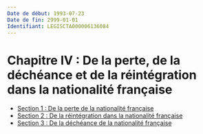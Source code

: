 ```yaml
---
Date de début: 1993-07-23
Date de fin: 2999-01-01
Identifiant: LEGISCTA000006136084
---
```


<h1>Chapitre IV : De la perte, de la déchéance et de la réintégration dans la nationalité française</h1>

- [Section 1 : De la perte de la nationalité française](section_1/README.md)
- [Section 2 : De la réintégration dans la nationalité française](section_2/README.md)
- [Section 3 : De la déchéance de la nationalité française](section_3/README.md)

